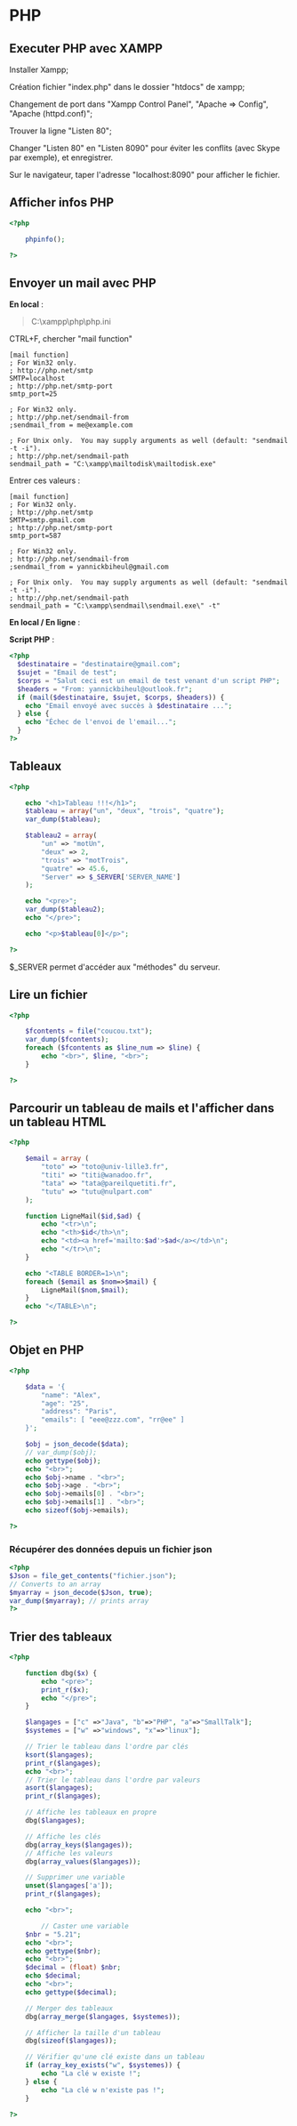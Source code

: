 # PHP

## Executer PHP avec XAMPP

Installer Xampp;

Création fichier "index.php" dans le dossier "htdocs" de xampp;

Changement de port dans "Xampp Control Panel", "Apache => Config",  "Apache (httpd.conf)";

Trouver la ligne "Listen 80";

Changer "Listen 80" en "Listen 8090" pour éviter les conflits (avec Skype par exemple), et enregistrer.

Sur le navigateur, taper l'adresse "localhost:8090" pour afficher le fichier.

## Afficher infos PHP
```php
<?php

    phpinfo();

?>
```

## Envoyer un mail avec PHP

**En local** :
>C:\xampp\php\php.ini

CTRL+F, chercher "mail function"
```
[mail function]
; For Win32 only.
; http://php.net/smtp
SMTP=localhost
; http://php.net/smtp-port
smtp_port=25

; For Win32 only.
; http://php.net/sendmail-from
;sendmail_from = me@example.com

; For Unix only.  You may supply arguments as well (default: "sendmail -t -i").
; http://php.net/sendmail-path
sendmail_path = "C:\xampp\mailtodisk\mailtodisk.exe"
```
Entrer ces valeurs :
```
[mail function]
; For Win32 only.
; http://php.net/smtp
SMTP=smtp.gmail.com
; http://php.net/smtp-port
smtp_port=587

; For Win32 only.
; http://php.net/sendmail-from
;sendmail_from = yannickbiheul@gmail.com

; For Unix only.  You may supply arguments as well (default: "sendmail -t -i").
; http://php.net/sendmail-path
sendmail_path = "C:\xampp\sendmail\sendmail.exe\" -t"
```
**En local / En ligne** :

**Script PHP** :
```php
<?php
  $destinataire = "destinataire@gmail.com";
  $sujet = "Email de test";
  $corps = "Salut ceci est un email de test venant d'un script PHP";
  $headers = "From: yannickbiheul@outlook.fr";
  if (mail($destinataire, $sujet, $corps, $headers)) {
    echo "Email envoyé avec succès à $destinataire ...";
  } else {
    echo "Échec de l'envoi de l'email...";
  }
?>
```

## Tableaux
```php
<?php

    echo "<h1>Tableau !!!</h1>";
    $tableau = array("un", "deux", "trois", "quatre");
    var_dump($tableau);

    $tableau2 = array(
        "un" => "motUn",
        "deux" => 2,
        "trois" => "motTrois",
        "quatre" => 45.6,
        "Server" => $_SERVER['SERVER_NAME']
    );

    echo "<pre>";
    var_dump($tableau2);
    echo "</pre>";

    echo "<p>$tableau[0]</p>";

?>
```
$_SERVER permet d'accéder aux "méthodes" du serveur.



## Lire un fichier
```php
<?php

    $fcontents = file("coucou.txt");
    var_dump($fcontents);
    foreach ($fcontents as $line_num => $line) {
        echo "<br>", $line, "<br>";
    }

?>
```

## Parcourir un tableau de mails et l'afficher dans un tableau HTML
```php
<?php

    $email = array (
        "toto" => "toto@univ-lille3.fr",
        "titi" => "titi@wanadoo.fr",
        "tata" => "tata@pareilquetiti.fr",
        "tutu" => "tutu@nulpart.com"
    );

    function LigneMail($id,$ad) {
        echo "<tr>\n";
        echo "<th>$id</th>\n";
        echo "<td><a href='mailto:$ad'>$ad</a></td>\n";
        echo "</tr>\n";
    }

    echo "<TABLE BORDER=1>\n";
    foreach ($email as $nom=>$mail) {
        LigneMail($nom,$mail);
    }
    echo "</TABLE>\n";

?>
```

## Objet en PHP
```php
<?php

    $data = '{
        "name": "Alex",
        "age": "25",
        "address": "Paris",
        "emails": [ "eee@zzz.com", "rr@ee" ]
    }';

    $obj = json_decode($data);
    // var_dump($obj);
    echo gettype($obj);
    echo "<br>";
    echo $obj->name . "<br>";
    echo $obj->age . "<br>";
    echo $obj->emails[0] . "<br>";
    echo $obj->emails[1] . "<br>";
    echo sizeof($obj->emails);

?>
```

### Récupérer des données depuis un fichier json
```php
<?php
$Json = file_get_contents("fichier.json");
// Converts to an array 
$myarray = json_decode($Json, true);
var_dump($myarray); // prints array
?>
```

## Trier des tableaux
```php
<?php

    function dbg($x) {
        echo "<pre>";
        print_r($x);
        echo "</pre>";
    }

    $langages = ["c" =>"Java", "b"=>"PHP", "a"=>"SmallTalk"];
    $systemes = ["w" =>"windows", "x"=>"linux"];

    // Trier le tableau dans l'ordre par clés
    ksort($langages);
    print_r($langages);
    echo "<br>";
    // Trier le tableau dans l'ordre par valeurs
    asort($langages);
    print_r($langages);

    // Affiche les tableaux en propre
    dbg($langages);

    // Affiche les clés
    dbg(array_keys($langages));
    // Affiche les valeurs
    dbg(array_values($langages));

    // Supprimer une variable
    unset($langages['a']);
    print_r($langages);

    echo "<br>";

        // Caster une variable
    $nbr = "5.21";
    echo "<br>";
    echo gettype($nbr);
    echo "<br>";
    $decimal = (float) $nbr;
    echo $decimal;
    echo "<br>";
    echo gettype($decimal);

    // Merger des tableaux
    dbg(array_merge($langages, $systemes));

    // Afficher la taille d'un tableau
    dbg(sizeof($langages));

    // Vérifier qu'une clé existe dans un tableau
    if (array_key_exists("w", $systemes)) {
        echo "La clé w existe !";
    } else {
        echo "La clé w n'existe pas !";
    }

?>
```